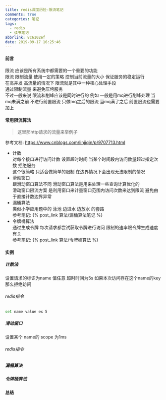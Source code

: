 ```yaml
---
title: redis深度历险-限流笔记
comments: true
categories: 笔记
tags:
  - redis
  - 读书笔记
abbrlink: 8c6102ef
date: 2019-09-17 16:25:46
---
```

#### 前言
限流 应该是所有系统中都需要的一个重要的功能   
限流 限制流量 使用一定的策略 控制当前流量的大小 保证服务的稳定运行    
在高并发 高流量的情况下  限流就是其中一种核心处理手段   
通过限制流量 来避免压垮服务   
不过一般来说 限流和削峰应该是同时进行的 
例如 一般是用mq进行削峰处理  当mq未满之前  不进行前置限流 只做mq之后的限流  当mq满了之后 前置限流也需要加上  

#### 常用限流算法 
> 这里那http请求的流量来举例子

参考文档:  https://www.cnblogs.com/linjiqin/p/9707713.html  

* 计数   
 对每个接口进行访问计数  设置超时时间 当某个时间段内访问数量超过指定次数 拒绝服务   
 这个很简略 只适合做简单的限制  在边界情况下会出现无法限制的情况  
* 滑动窗口   
 跟滑动窗口算法不同 滑动窗口算法是用来处理一些查询计算优化的    
 滑动窗口限流方案 是利用窗口来计量窗口范围内访问次数来达到限流  避免由于直接计数边界异常      
* 漏桶算法   
  类似小学应用题中的  泳池 边进水 边放水 的套路   
  参考笔记: {% post_link 算法/漏桶算法笔记 %}
* 令牌桶算法   
  通过生成令牌 每次请求都尝试获取令牌进行访问  限制的速率跟令牌生成速度有关  
  参考笔记: {% post_link 算法/令牌桶算法 %} 
  
  
#### 实例 
##### 计数法 
设置请求的标识为name  值任意  超时时间为5s  如果本次访问存在这个name的key 那么拒绝访问     
###### redis指令
```bash
set name value ex 5  
```
##### 滑动窗口 
设置某个 name的 scope 为1ms 
###### redis指令 


##### 漏桶算法 


##### 令牌桶算法 




#### 总结 


  
  






